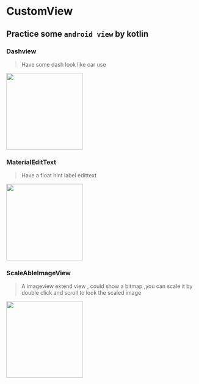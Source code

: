 # CustomView
## Practice some `android view` by kotlin 
### Dashview 
> Have some dash look like car use

<img src = "https://user-images.githubusercontent.com/45779049/155250512-32a1683d-49d4-4814-97e5-0a0a8ca50ebf.png" width="200px">

### MaterialEditText
> Have a float hint label edittext

<img src = "https://user-images.githubusercontent.com/45779049/155661295-d5d62f05-b732-43fc-b520-ce055ebf47a2.png" width="200px">

### ScaleAbleImageView
> A imageview extend view , could show a bitmap ,you can scale it by double click and scroll to look the scaled image

<img src = "https://user-images.githubusercontent.com/45779049/156512004-116c2b91-406f-4e1c-8d09-41365a82f24f.gif" width="200px">
